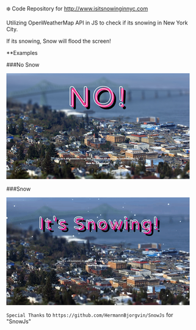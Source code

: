 :snowflake: Code Repository for http://www.isitsnowinginnyc.com

Utilizing OpenWeatherMap API in JS to check if its snowing in New York City.

If its snowing, Snow will flood the screen!

**Examples

###No Snow 

![NO SNOW](https://github.com/pshannon-git/isitsnowinginastoria/blob/main/assets/img/no.png?raw=true)

###Snow

![SNOW](https://github.com/pshannon-git/isitsnowinginastoria/blob/main/assets/img/snowing.gif?raw=true)

`Special Thanks` to `https://github.com/HermannBjorgvin/SnowJs` for "SnowJs"

